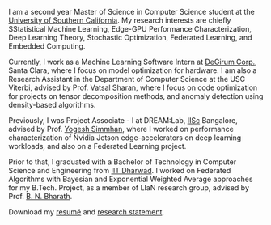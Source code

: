 I am a second year Master of Science in Computer Science student at the <a href="https://www.cs.usc.edu/">University of Southern California</a>. My research interests are chiefly SStatistical Machine Learning, Edge-GPU Performance Characterization, Deep Learning Theory, Stochastic Optimization, Federated Learning, and Embedded Computing.

Currently, I work as a Machine Learning Software Intern at <a href="https://www.degirum.ai">DeGirum Corp.</a>, Santa Clara, where I focus on model optimization for hardware. I am also a Research Assistant in the Department of Computer Science at the USC Viterbi, advised by Prof. <a href="https://vatsalsharan.github.io/">Vatsal Sharan</a>, where I focus on code optimization for projects on tensor decomposition methods, and anomaly detection using density-based algorithms.

Previously, I was Project Associate - I at DREAM:Lab, <a href="https://iisc.ac.in/">IISc</a> Bangalore, advised by Prof. <a href="http://cds.iisc.ac.in/faculty/simmhan/">Yogesh Simmhan</a>, where I worked on performance characterization of Nvidia Jetson edge-accelerators on deep learning workloads, and also on a Federated Learning project.

Prior to that, I graduated with a Bachelor of Technology in Computer Science and Engineering from <a href="https://www.iitdh.ac.in/">IIT Dharwad</a>. I worked on Federated Algorithms with Bayesian and Exponential Weighted Average approaches for my B.Tech. Project, as a member of LIaN research group, advised by Prof. <a href="https://bnbharath.wordpress.com/">B. N. Bharath</a>.

 Download my <a href="https://ksanu1998.github.io/uploads/Sai_Anuroop_Kesanapalli_Resume.pdf">resumé</a> and <a href="https://ksanu1998.github.io/uploads/Sai_Anuroop_Kesanapalli_Research_Statement.pdf">research statement</a>.
